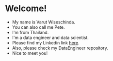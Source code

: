 # Welcome!
* My name is Varut Wiseschinda.
* You can also call me Pete.
* I'm from Thailand.
* I'm a data engineer and data scientist.
* Please find my Linkedin link [here](https://www.linkedin.com/in/varut-wiseschinda-807a24a1/).
* Also, please check my DataEngineer repository.
* Nice to meet you!


